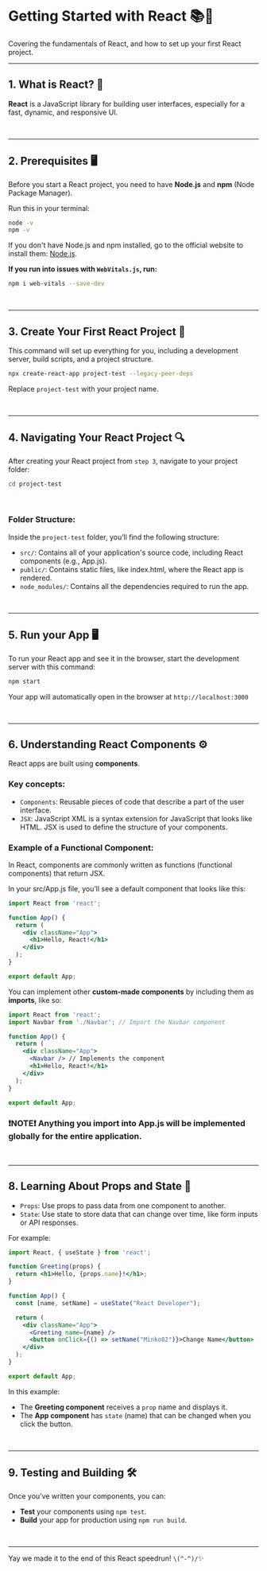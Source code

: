 # Getting Started with React 📚🚀

Covering the fundamentals of React, and how to set up your first React project.

---

## 1. What is React? 🤔

**React** is a JavaScript library for building user interfaces, especially for a fast, dynamic, and responsive UI. 

<br>

---

## 2. Prerequisites 🖥️

Before you start a React project, you need to have **Node.js** and **npm** (Node Package Manager).

Run this in your terminal:

```bash
node -v
npm -v
```

If you don't have Node.js and npm installed, go to the official website to install them: [Node.js](https://nodejs.org/en).


**If you run into issues with `WebVitals.js`, run:**
```bash
npm i web-vitals --save-dev
```

<br>

---

## 3. Create Your First React Project 🎨

This command will set up everything for you, including a development server, build scripts, and a project structure.

```bash
npx create-react-app project-test --legacy-peer-deps
```

Replace ```project-test``` with your project name.

<br>

---

## 4. Navigating Your React Project 🔍

After creating your React project from ```step 3```, navigate to your project folder:

```bash
cd project-test
```
<br>

### Folder Structure:

Inside the ```project-test``` folder, you’ll find the following structure:

- ```src/```: Contains all of your application's source code, including React components (e.g., App.js).
- ```public/```: Contains static files, like index.html, where the React app is rendered.
- ```node_modules/```: Contains all the dependencies required to run the app.

<br>

---

## 5. Run your App 🖥️

To run your React app and see it in the browser, start the development server with this command:

```bash
npm start
```
Your app will automatically open in the browser at ```http://localhost:3000```

<br>

---

## 6. Understanding React Components ⚙️

React apps are built using **components**.

### Key concepts:

- ```Components```: Reusable pieces of code that describe a part of the user interface. 
- ```JSX```: JavaScript XML is a syntax extension for JavaScript that looks like HTML. JSX is used to define the structure of your components.

### Example of a Functional Component:

In React, components are commonly written as functions (functional components) that return JSX. 

In your src/App.js file, you’ll see a default component that looks like this:

```jsx
import React from 'react';

function App() {
  return (
    <div className="App">
      <h1>Hello, React!</h1>
    </div>
  );
}

export default App;
```

You can implement other **custom-made components** by including them as **imports**, like so: 

```jsx
import React from 'react';
import Navbar from './Navbar'; // Import the Navbar component

function App() {
  return (
    <div className="App">
      <Navbar /> // Implements the component
      <h1>Hello, React!</h1>
    </div>
  );
}

export default App;
```

### ❗**NOTE**❗ Anything you import into App.js will be implemented globally for the entire application.

<br>

---

## 8. Learning About Props and State 🔑
- ```Props```: Use props to pass data from one component to another.
- ```State```: Use state to store data that can change over time, like form inputs or API responses.

For example:

```jsx
import React, { useState } from 'react';

function Greeting(props) {
  return <h1>Hello, {props.name}!</h1>;
}

function App() {
  const [name, setName] = useState("React Developer");

  return (
    <div className="App">
      <Greeting name={name} />
      <button onClick={() => setName("Minko82")}>Change Name</button>
    </div>
  );
}

export default App;
```

In this example:

- The **Greeting component** receives a ```prop``` name and displays it.
- The **App component** has ```state``` (name) that can be changed when you click the button.

<br>

---

## 9. Testing and Building 🛠️
Once you’ve written your components, you can:

- **Test** your components using ```npm test```.
- **Build** your app for production using ```npm run build```.

<br>

---

Yay we made it to the end of this React speedrun! ```\(^-^)/```✨

